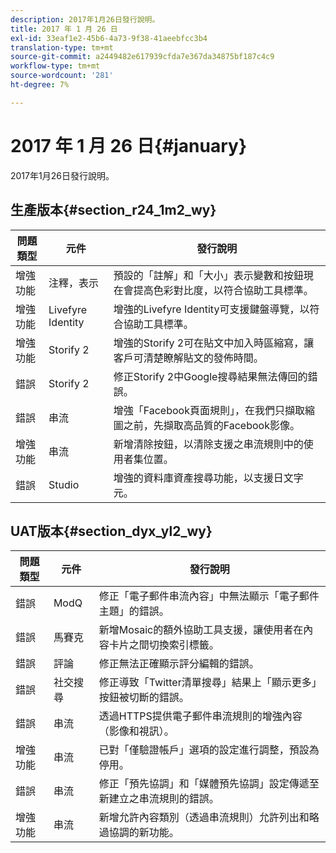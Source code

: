 ```yaml
---
description: 2017年1月26日發行說明。
title: 2017 年 1 月 26 日
exl-id: 33eaf1e2-45b6-4a73-9f38-41aeebfcc3b4
translation-type: tm+mt
source-git-commit: a2449482e617939cfda7e367da34875bf187c4c9
workflow-type: tm+mt
source-wordcount: '281'
ht-degree: 7%

---
```


# 2017 年 1 月 26 日{#january}

2017年1月26日發行說明。

## 生產版本{#section_r24_1m2_wy}

| 問題類型 | 元件 | 發行說明 |
|--- |--- |--- |
| 增強功能 | 注釋，表示 | 預設的「註解」和「大小」表示變數和按鈕現在會提高色彩對比度，以符合協助工具標準。 |
| 增強功能 | Livefyre Identity | 增強的Livefyre Identity可支援鍵盤導覽，以符合協助工具標準。 |
| 增強功能 | Storify 2 | 增強的Storify 2可在貼文中加入時區縮寫，讓客戶可清楚瞭解貼文的發佈時間。 |
| 錯誤 | Storify 2 | 修正Storify 2中Google搜尋結果無法傳回的錯誤。 |
| 錯誤 | 串流 | 增強「Facebook頁面規則」，在我們只擷取縮圖之前，先擷取高品質的Facebook影像。 |
| 增強功能 | 串流 | 新增清除按鈕，以清除支援之串流規則中的使用者集位置。 |
| 錯誤 | Studio | 增強的資料庫資產搜尋功能，以支援日文字元。 |


## UAT版本{#section_dyx_yl2_wy}

| 問題類型 | 元件 | 發行說明 |
|--- |--- |--- |
| 錯誤 | ModQ | 修正「電子郵件串流內容」中無法顯示「電子郵件主題」的錯誤。 |
| 錯誤 | 馬賽克 | 新增Mosaic的額外協助工具支援，讓使用者在內容卡片之間切換索引標籤。 |
| 錯誤 | 評論 | 修正無法正確顯示評分編輯的錯誤。 |
| 錯誤 | 社交搜尋 | 修正導致「Twitter清單搜尋」結果上「顯示更多」按鈕被切斷的錯誤。 |
| 錯誤 | 串流 | 透過HTTPS提供電子郵件串流規則的增強內容（影像和視訊）。 |
| 增強功能 | 串流 | 已對「僅驗證帳戶」選項的設定進行調整，預設為停用。 |
| 錯誤 | 串流 | 修正「預先協調」和「媒體預先協調」設定傳遞至新建立之串流規則的錯誤。 |
| 增強功能 | 串流 | 新增允許內容類別（透過串流規則）允許列出和略過協調的新功能。 |
